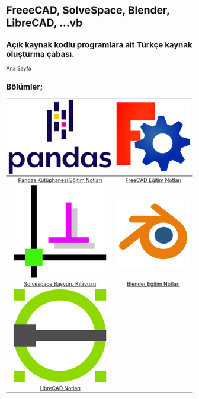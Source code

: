 # FreeeCAD, SolveSpace, Blender, LibreCAD, ...vb

## Açık kaynak kodlu programlara ait Türkçe kaynak oluşturma çabası.

[Ana Sayfa](https://mhalil.github.io/index.html)

## Bölümler;

| ![](images/pandas_logo.png)                                                      | ![](images/freecad_logo.png)                                    |
|:--------------------------------------------------------------------------------:|:---------------------------------------------------------------:|
| [Pandas Kütüphanesi Eğitim Notları](https://mhalil.github.io/Python-Pandas.html) | [FreeCAD Eğitim Notları](https://mhalil.github.io/Freecad.html) |
| ![](images/solvespace_logo.png)                                                  | ![](images/blender_logo.png)                                    |
| [Solvespace Başvuru Kılavuzu](https://mhalil.github.io/SolveSpace.html)          | [Blender Eğitim Notları](https://mhalil.github.io/Blender.html) |
| ![](images/librecad_logo.png)                                                    |                                                                 |
| [LibreCAD Notları](https://mhalil.github.io/Librecad.html)                       |                                                                 |